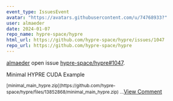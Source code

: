 ```yaml
---
event_type: IssuesEvent
avatar: "https://avatars.githubusercontent.com/u/74768933?"
user: almaeder
date: 2024-01-07
repo_name: hypre-space/hypre
html_url: https://github.com/hypre-space/hypre/issues/1047
repo_url: https://github.com/hypre-space/hypre
---
```


<a href='https://github.com/almaeder' target='_blank'>almaeder</a> open issue <a href='https://github.com/hypre-space/hypre/issues/1047' target='_blank'>hypre-space/hypre#1047</a>.

<p>Minimal HYPRE CUDA Example</p><small>[minimal_main_hypre.zip](https://github.com/hypre-space/hypre/files/13852868/minimal_main_hypre.zip)...</small><a href='https://github.com/hypre-space/hypre/issues/1047' target='_blank'>View Comment</a>